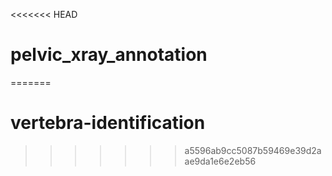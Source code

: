 <<<<<<< HEAD
# pelvic_xray_annotation
=======
# vertebra-identification
>>>>>>> a5596ab9cc5087b59469e39d2aae9da1e6e2eb56
